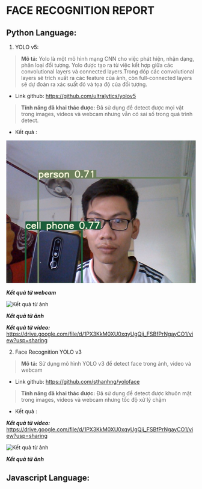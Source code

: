 # FACE RECOGNITION REPORT

## Python Language:
1. YOLO v5:
>**Mô tả:**  Yolo là một mô hình mạng CNN cho việc phát hiện, nhận dạng, phân loại đối tượng. Yolo được tạo ra từ việc kết hợp giữa các convolutional layers và connected layers.Trong đóp các convolutional layers sẽ trích xuất ra các feature của ảnh, còn full-connected layers sẽ dự đoán ra xác suất đó và tọa độ của đối tượng.
* Link github: https://github.com/ultralytics/yolov5
>**Tính năng đã khai thác được:** Đã sử dụng để detect được mọi vật trong images, videos và webcam nhưng vẫn có sai số trong quá trình detect.
* Kết quả :

![Kết quả webcam](https://github.com/anhocva214/learn-computer-vision/blob/master/images/yoylov5-webcam.jpg)

***Kết quả từ webcam***


![Kết quả từ ảnh](https://github.com/anhocva214/learn-computer-vision/blob/master/images/yoylov5-image.png)

***Kết quả từ ảnh***

***Kết quả từ video:*** https://drive.google.com/file/d/1PX3KkM0XU0xqyUgQij_FSBfPrNgayCO1/view?usp=sharing

2. Face Recognition YOLO v3
>**Mô tả:** Sử dụng mô hình YOLO v3 để detect face trong ảnh, video và webcam

* Link github: https://github.com/sthanhng/yoloface

>**Tính năng đã khai thác được:** Đã sử dụng để detect được khuôn mặt trong images, videos và webcam nhưng tốc độ xử lý chậm

* Kết quả :

***Kết quả từ video:*** https://drive.google.com/file/d/1PX3KkM0XU0xqyUgQij_FSBfPrNgayCO1/view?usp=sharing

![Kết quả từ ảnh](https://github.com/anhocva214/learn-computer-vision/blob/master/images/yoylov3-image.jpg)

***Kết quả từ ảnh***


## Javascript Language:
